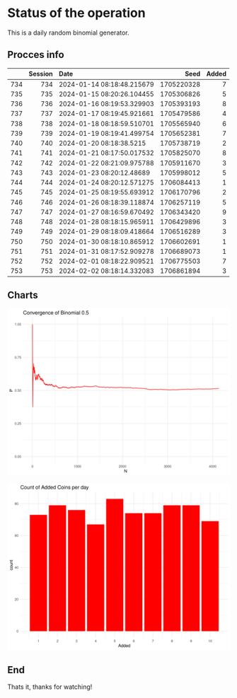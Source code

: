 # Status of the operation
  
  This is a daily random binomial generator.
  
## Procces info

|    | Session|Date                       |       Seed| Added|
|:---|-------:|:--------------------------|----------:|-----:|
|734 |     734|2024-01-14 08:18:48.215679 | 1705220328|     7|
|735 |     735|2024-01-15 08:20:26.104455 | 1705306826|     5|
|736 |     736|2024-01-16 08:19:53.329903 | 1705393193|     8|
|737 |     737|2024-01-17 08:19:45.921661 | 1705479586|     4|
|738 |     738|2024-01-18 08:18:59.510701 | 1705565940|     6|
|739 |     739|2024-01-19 08:19:41.499754 | 1705652381|     7|
|740 |     740|2024-01-20 08:18:38.5215   | 1705738719|     2|
|741 |     741|2024-01-21 08:17:50.017532 | 1705825070|     8|
|742 |     742|2024-01-22 08:21:09.975788 | 1705911670|     3|
|743 |     743|2024-01-23 08:20:12.48689  | 1705998012|     5|
|744 |     744|2024-01-24 08:20:12.571275 | 1706084413|     1|
|745 |     745|2024-01-25 08:19:55.693912 | 1706170796|     2|
|746 |     746|2024-01-26 08:18:39.118874 | 1706257119|     5|
|747 |     747|2024-01-27 08:16:59.670492 | 1706343420|     9|
|748 |     748|2024-01-28 08:18:15.965911 | 1706429896|     3|
|749 |     749|2024-01-29 08:18:09.418664 | 1706516289|     3|
|750 |     750|2024-01-30 08:18:10.865912 | 1706602691|     1|
|751 |     751|2024-01-31 08:17:52.909278 | 1706689073|     1|
|752 |     752|2024-02-01 08:18:22.909521 | 1706775503|     7|
|753 |     753|2024-02-02 08:18:14.332083 | 1706861894|     3|

## Charts 

![](charts/plot1.png)

![](charts/plot2.png)

## End

Thats it, thanks for watching!
